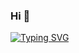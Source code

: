 
### Hi 👋
[![Typing SVG](https://readme-typing-svg.demolab.com?font=Fira+Code&duration=2000&color=5682F7&background=FFFFFF00&width=432&lines=iOS+Software+Engineer)](https://git.io/typing-svg)
<!--

**WooShangHyeon/WooShangHyeon** is a ✨ _special_ ✨ repository because its `README.md` (this file) appears on your GitHub profile.

Here are some ideas to get you started:

- 🔭 I’m currently working on ...
- 🌱 I’m currently learning ...
- 👯 I’m looking to collaborate on ...
- 🤔 I’m looking for help with ...
- 💬 Ask me about ...
- 📫 How to reach me: ...
- 😄 Pronouns: ...
- ⚡ Fun fact: ...
-->
